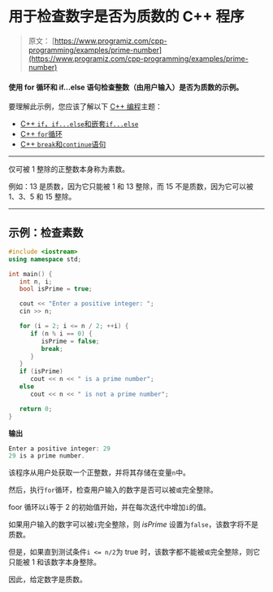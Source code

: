 # 用于检查数字是否为质数的 C++ 程序

> 原文： [https://www.programiz.com/cpp-programming/examples/prime-number](https://www.programiz.com/cpp-programming/examples/prime-number)

#### 使用 for 循环和 if...else 语句检查整数（由用户输入）是否为质数的示例。

要理解此示例，您应该了解以下 [C++ 编程](/cpp-programming "C++ tutorial")主题：

*   [C++ `if`，`if...else`和嵌套`if...else`](/cpp-programming/if-else)
*   [C++ `for`循环](/cpp-programming/for-loop) 
*   [C++ `break`和`continue`语句](/cpp-programming/break-continue)

* * *

仅可被 1 整除的正整数本身称为素数。

例如：13 是质数，因为它只能被 1 和 13 整除，而 15 不是质数，因为它可以被 1、3、5 和 15 整除。

* * *

## 示例：检查素数

```cpp
#include <iostream>
using namespace std;

int main() {
   int n, i;
   bool isPrime = true;

   cout << "Enter a positive integer: ";
   cin >> n;

   for (i = 2; i <= n / 2; ++i) {
      if (n % i == 0) {
         isPrime = false;
         break;
      }
   }
   if (isPrime)
      cout << n << " is a prime number";
   else
      cout << n << " is not a prime number";

   return 0;
} 
```

**输出**

```cpp
Enter a positive integer: 29
29 is a prime number.
```

该程序从用户处获取一个正整数，并将其存储在变量`n`中。

然后，执行`for`循环，检查用户输入的数字是否可以被`或`完全整除。

foor 循环以`i`等于 2 的初始值开始，并在每次迭代中增加`i`的值。

如果用户输入的数字可以被`i`完全整除，则 *isPrime* 设置为`false`，该数字将不是质数。

但是，如果直到测试条件`i <= n/2`为 true 时，该数字都不能被`或`完全整除，则它只能被 1 和该数字本身整除。

因此，给定数字是质数。